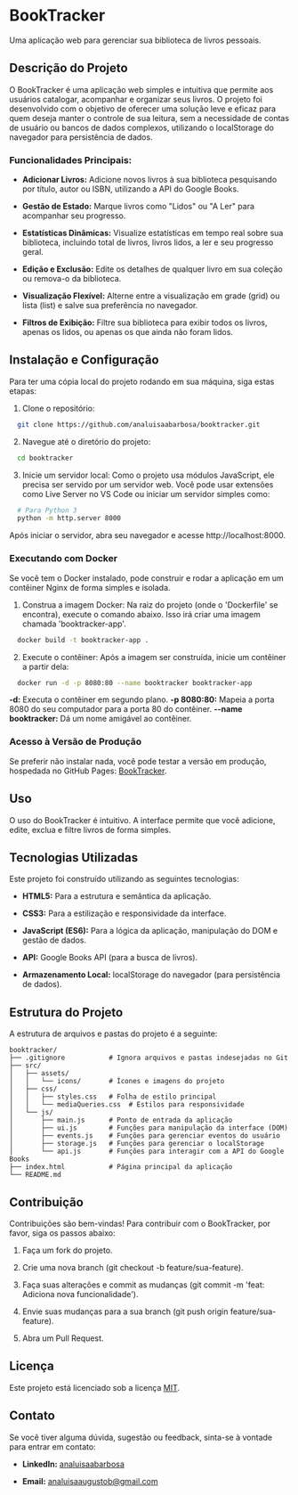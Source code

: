 BookTracker
===========

Uma aplicação web para gerenciar sua biblioteca de livros pessoais.

Descrição do Projeto
--------------------

O BookTracker é uma aplicação web simples e intuitiva que permite aos usuários catalogar, acompanhar e organizar seus livros. O projeto foi desenvolvido com o objetivo de oferecer uma solução leve e eficaz para quem deseja manter o controle de sua leitura, sem a necessidade de contas de usuário ou bancos de dados complexos, utilizando o localStorage do navegador para persistência de dados.

### Funcionalidades Principais:

*   **Adicionar Livros:** Adicione novos livros à sua biblioteca pesquisando por título, autor ou ISBN, utilizando a API do Google Books.
    
*   **Gestão de Estado:** Marque livros como "Lidos" ou "A Ler" para acompanhar seu progresso.
    
*   **Estatísticas Dinâmicas:** Visualize estatísticas em tempo real sobre sua biblioteca, incluindo total de livros, livros lidos, a ler e seu progresso geral.
    
*   **Edição e Exclusão:** Edite os detalhes de qualquer livro em sua coleção ou remova-o da biblioteca.
    
*   **Visualização Flexível:** Alterne entre a visualização em grade (grid) ou lista (list) e salve sua preferência no navegador.
    
*   **Filtros de Exibição:** Filtre sua biblioteca para exibir todos os livros, apenas os lidos, ou apenas os que ainda não foram lidos.
    

Instalação e Configuração
-------------------------

Para ter uma cópia local do projeto rodando em sua máquina, siga estas etapas:

1. Clone o repositório: 
```bash
  git clone https://github.com/analuisaabarbosa/booktracker.git
```

2. Navegue até o diretório do projeto:
```bash
  cd booktracker
```
    
3. Inicie um servidor local:
Como o projeto usa módulos JavaScript, ele precisa ser servido por um servidor web. Você pode usar extensões como Live Server no VS Code ou iniciar um servidor simples como:
```bash
  # Para Python 3
  python -m http.server 8000
```
Após iniciar o servidor, abra seu navegador e acesse http://localhost:8000.

### Executando com Docker
Se você tem o Docker instalado, pode construir e rodar a aplicação em um contêiner Nginx de forma simples e isolada.

1. Construa a imagem Docker:
Na raiz do projeto (onde o 'Dockerfile' se encontra), execute o comando abaixo. Isso irá criar uma imagem chamada 'booktracker-app'.
```bash
  docker build -t booktracker-app .
```

2. Execute o contêiner:
Após a imagem ser construída, inicie um contêiner a partir dela:
```bash
  docker run -d -p 8080:80 --name booktracker booktracker-app
```

**-d:** Executa o contêiner em segundo plano.
**-p 8080:80:** Mapeia a porta 8080 do seu computador para a porta 80 do contêiner.
**--name booktracker:** Dá um nome amigável ao contêiner.

### Acesso à Versão de Produção
Se preferir não instalar nada, você pode testar a versão em produção, hospedada no GitHub Pages: [BookTracker](https://analuisaabarbosa.github.io/booktracker/).


Uso
---

O uso do BookTracker é intuitivo. A interface permite que você adicione, edite, exclua e filtre livros de forma simples.

Tecnologias Utilizadas
----------------------

Este projeto foi construído utilizando as seguintes tecnologias:

*   **HTML5:** Para a estrutura e semântica da aplicação.
    
*   **CSS3:** Para a estilização e responsividade da interface.
    
*   **JavaScript (ES6):** Para a lógica da aplicação, manipulação do DOM e gestão de dados.
    
*   **API:** Google Books API (para a busca de livros).
    
*   **Armazenamento Local:** localStorage do navegador (para persistência de dados).
    

Estrutura do Projeto
--------------------

A estrutura de arquivos e pastas do projeto é a seguinte:

```
booktracker/
├── .gitignore           # Ignora arquivos e pastas indesejadas no Git
├── src/
│   ├── assets/
│   │   └── icons/       # Ícones e imagens do projeto
│   ├── css/
│   │   ├── styles.css   # Folha de estilo principal
│   │   └── mediaQueries.css  # Estilos para responsividade
│   └── js/
│       ├── main.js      # Ponto de entrada da aplicação
│       ├── ui.js        # Funções para manipulação da interface (DOM)
│       ├── events.js    # Funções para gerenciar eventos do usuário
│       ├── storage.js   # Funções para gerenciar o localStorage
│       └── api.js       # Funções para interagir com a API do Google Books
├── index.html           # Página principal da aplicação
└── README.md
```

Contribuição
------------

Contribuições são bem-vindas! Para contribuir com o BookTracker, por favor, siga os passos abaixo:

1.  Faça um fork do projeto.
    
2.  Crie uma nova branch (git checkout -b feature/sua-feature).
    
3.  Faça suas alterações e commit as mudanças (git commit -m 'feat: Adiciona nova funcionalidade').
    
4.  Envie suas mudanças para a sua branch (git push origin feature/sua-feature).
    
5.  Abra um Pull Request.
    

Licença
-------

Este projeto está licenciado sob a licença [MIT](https://www.google.com/search?q=https://github.com/analuisaabarbosa/book_tracker/blob/main/LICENSE).

Contato
-------

Se você tiver alguma dúvida, sugestão ou feedback, sinta-se à vontade para entrar em contato:

*   **Linkedln:** [analuisaabarbosa](https://www.linkedin.com/in/analuisaabarbosa/)
    
*   **Email:** analuisaaugustob@gmail.com
